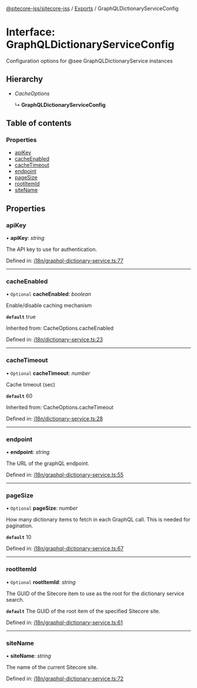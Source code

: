 [@sitecore-jss/sitecore-jss](../README.md) / [Exports](../modules.md) / GraphQLDictionaryServiceConfig

# Interface: GraphQLDictionaryServiceConfig

Configuration options for @see GraphQLDictionaryService instances

## Hierarchy

- *CacheOptions*

  ↳ **GraphQLDictionaryServiceConfig**

## Table of contents

### Properties

- [apiKey](graphqldictionaryserviceconfig.md#apikey)
- [cacheEnabled](graphqldictionaryserviceconfig.md#cacheenabled)
- [cacheTimeout](graphqldictionaryserviceconfig.md#cachetimeout)
- [endpoint](graphqldictionaryserviceconfig.md#endpoint)
- [pageSize](graphqldictionaryserviceconfig.md#pagesize)
- [rootItemId](graphqldictionaryserviceconfig.md#rootitemid)
- [siteName](graphqldictionaryserviceconfig.md#sitename)

## Properties

### apiKey

• **apiKey**: *string*

The API key to use for authentication.

Defined in: [i18n/graphql-dictionary-service.ts:77](https://github.com/Sitecore/jss/blob/94a2bbf1/packages/sitecore-jss/src/i18n/graphql-dictionary-service.ts#L77)

___

### cacheEnabled

• `Optional` **cacheEnabled**: *boolean*

Enable/disable caching mechanism

**`default`** true

Inherited from: CacheOptions.cacheEnabled

Defined in: [i18n/dictionary-service.ts:23](https://github.com/Sitecore/jss/blob/94a2bbf1/packages/sitecore-jss/src/i18n/dictionary-service.ts#L23)

___

### cacheTimeout

• `Optional` **cacheTimeout**: *number*

Cache timeout (sec)

**`default`** 60

Inherited from: CacheOptions.cacheTimeout

Defined in: [i18n/dictionary-service.ts:28](https://github.com/Sitecore/jss/blob/94a2bbf1/packages/sitecore-jss/src/i18n/dictionary-service.ts#L28)

___

### endpoint

• **endpoint**: *string*

The URL of the graphQL endpoint.

Defined in: [i18n/graphql-dictionary-service.ts:55](https://github.com/Sitecore/jss/blob/94a2bbf1/packages/sitecore-jss/src/i18n/graphql-dictionary-service.ts#L55)

___

### pageSize

• `Optional` **pageSize**: *number*

How many dictionary items to fetch in each GraphQL call. This is needed for pagination.

**`default`** 10

Defined in: [i18n/graphql-dictionary-service.ts:67](https://github.com/Sitecore/jss/blob/94a2bbf1/packages/sitecore-jss/src/i18n/graphql-dictionary-service.ts#L67)

___

### rootItemId

• `Optional` **rootItemId**: *string*

The GUID of the Sitecore item to use as the root for the dictionary service search.

**`default`** The GUID of the root item of the specified Sitecore site.

Defined in: [i18n/graphql-dictionary-service.ts:61](https://github.com/Sitecore/jss/blob/94a2bbf1/packages/sitecore-jss/src/i18n/graphql-dictionary-service.ts#L61)

___

### siteName

• **siteName**: *string*

The name of the current Sitecore site.

Defined in: [i18n/graphql-dictionary-service.ts:72](https://github.com/Sitecore/jss/blob/94a2bbf1/packages/sitecore-jss/src/i18n/graphql-dictionary-service.ts#L72)
